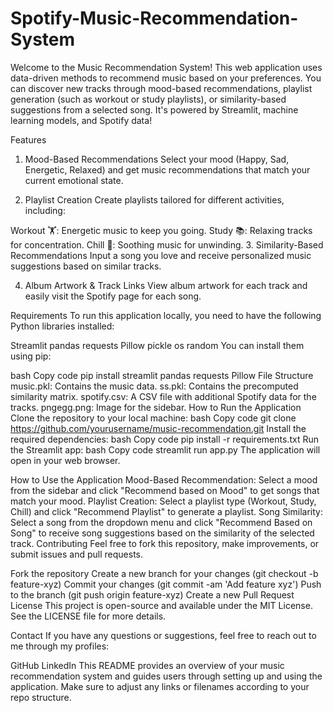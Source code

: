 # Spotify-Music-Recommendation-System
Welcome to the Music Recommendation System! This web application uses data-driven methods to recommend music based on your preferences. You can discover new tracks through mood-based recommendations, playlist generation (such as workout or study playlists), or similarity-based suggestions from a selected song. It's powered by Streamlit, machine learning models, and Spotify data!

Features
1. Mood-Based Recommendations
Select your mood (Happy, Sad, Energetic, Relaxed) and get music recommendations that match your current emotional state.

2. Playlist Creation
Create playlists tailored for different activities, including:

Workout 🏋️: Energetic music to keep you going.
Study 📚: Relaxing tracks for concentration.
Chill 🧘: Soothing music for unwinding.
3. Similarity-Based Recommendations
Input a song you love and receive personalized music suggestions based on similar tracks.

4. Album Artwork & Track Links
View album artwork for each track and easily visit the Spotify page for each song.

Requirements
To run this application locally, you need to have the following Python libraries installed:

Streamlit
pandas
requests
Pillow
pickle
os
random
You can install them using pip:

bash
Copy code
pip install streamlit pandas requests Pillow
File Structure
music.pkl: Contains the music data.
ss.pkl: Contains the precomputed similarity matrix.
spotify.csv: A CSV file with additional Spotify data for the tracks.
pngegg.png: Image for the sidebar.
How to Run the Application
Clone the repository to your local machine:
bash
Copy code
git clone https://github.com/yourusername/music-recommendation.git
Install the required dependencies:
bash
Copy code
pip install -r requirements.txt
Run the Streamlit app:
bash
Copy code
streamlit run app.py
The application will open in your web browser.

How to Use the Application
Mood-Based Recommendation: Select a mood from the sidebar and click "Recommend based on Mood" to get songs that match your mood.
Playlist Creation: Select a playlist type (Workout, Study, Chill) and click "Recommend Playlist" to generate a playlist.
Song Similarity: Select a song from the dropdown menu and click "Recommend Based on Song" to receive song suggestions based on the similarity of the selected track.
Contributing
Feel free to fork this repository, make improvements, or submit issues and pull requests.

Fork the repository
Create a new branch for your changes (git checkout -b feature-xyz)
Commit your changes (git commit -am 'Add feature xyz')
Push to the branch (git push origin feature-xyz)
Create a new Pull Request
License
This project is open-source and available under the MIT License. See the LICENSE file for more details.

Contact
If you have any questions or suggestions, feel free to reach out to me through my profiles:

GitHub
LinkedIn
This README provides an overview of your music recommendation system and guides users through setting up and using the application. Make sure to adjust any links or filenames according to your repo structure.
